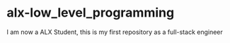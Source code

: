 # alx-low_level_programming
I am now a ALX Student, this is my first repository as a full-stack engineer
